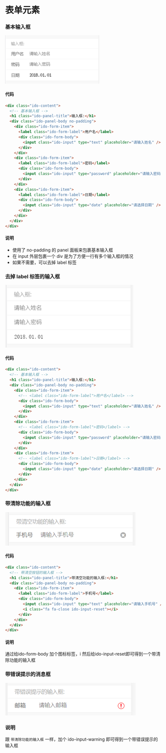 # 表单元素

### 基本输入框

![基本输入框](../../imgs/input1.png)

#### 代码

```html
<div class="ido-content">
  <!-- 基本输入框 -->
  <h1 class="ido-panel-title">输入框:</h1>
  <div class="ido-panel-body no-padding">
    <div class="ido-form-item">
      <label class="ido-form-label">用户名</label>
      <div class="ido-form-body">
        <input class="ido-input" type="text" placeholder="请输入姓名" />
      </div>
    </div>
    <div class="ido-form-item">
      <label class="ido-form-label">密码</label>
      <div class="ido-form-body">
        <input class="ido-input" type="password" placeholder="请输入密码" />
      </div>
    </div>
    <div class="ido-form-item">
      <label class="ido-form-label">日期</label>
      <div class="ido-form-body">
        <input class="ido-input" type="date" placeholder="请选择日期" />
      </div>
    </div>
  </div>
</div>
```

#### 说明

- 使用了 no-padding 的 panel 面板来包裹基本输入框
- 在 input 外层包裹一个 div 是为了方便一行有多个输入框的情况
- 如果不需要，可以去掉 label 标签

### 去掉 label 标签的输入框

![](../../imgs/input2.png)

#### 代码

```html
<div class="ido-content">
  <!-- 基本输入框 -->
  <h1 class="ido-panel-title">输入框:</h1>
  <div class="ido-panel-body no-padding">
    <div class="ido-form-item">
      <!-- <label class="ido-form-label">用户名</label> -->
      <div class="ido-form-body">
        <input class="ido-input" type="text" placeholder="请输入姓名" />
      </div>
    </div>
    <div class="ido-form-item">
      <!-- <label class="ido-form-label">密码</label> -->
      <div class="ido-form-body">
        <input class="ido-input" type="password" placeholder="请输入密码" />
      </div>
    </div>
    <div class="ido-form-item">
      <!-- <label class="ido-form-label">日期</label> -->
      <div class="ido-form-body">
        <input class="ido-input" type="date" placeholder="请选择日期" />
      </div>
    </div>
  </div>
</div>
```

### 带清除功能的输入框
![](../../imgs/input3.png)
#### 代码

```html
<div class="ido-content">
  <!-- 带清空按钮的输入框 -->
  <h1 class="ido-panel-title">带清空功能的输入框:</h1>
  <div class="ido-panel-body no-padding">
    <div class="ido-form-item">
      <label class="ido-form-label">手机号</label>
      <div class="ido-form-body">
        <input class="ido-input" type="text" placeholder="请输入手机号" />
        <i class="fa fa-close ido-input-reset"></i>
      </div>
    </div>
  </div>
</div>
```
#### 说明
通过给ido-form-body 加个图标标签，i 然后给ido-input-reset即可得到一个带清除功能的输入框
### 带错误提示的消息框
![](../../imgs/input4.png)
### 说明 
跟 `带清除功能的输入框` 一样，加个 ido-input-warning 即可得到一个带错误提示的输入框

